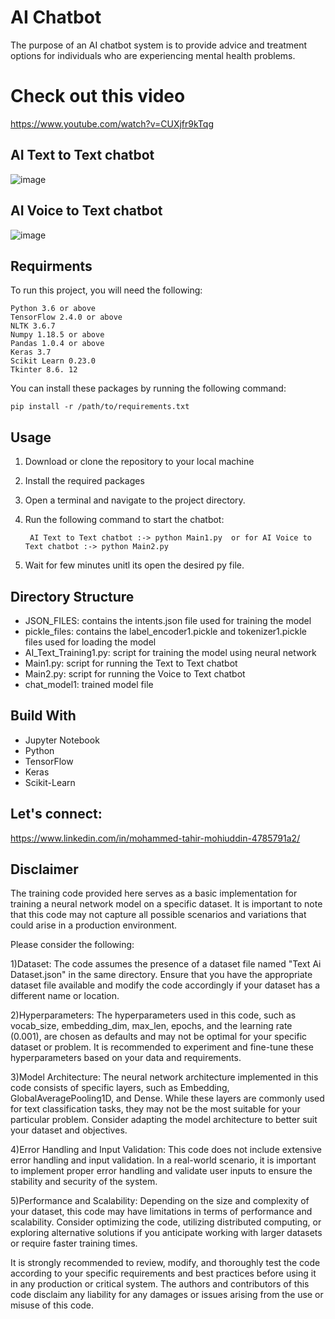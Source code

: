 # AI Chatbot
The purpose of an AI chatbot system is to provide advice and treatment options for individuals who are experiencing mental health problems.

# Check out this video
https://www.youtube.com/watch?v=CUXjfr9kTqg

## AI Text to Text chatbot
![image](https://github.com/tahir-074/AI_Assistance/assets/76201545/25e49b13-49c0-46c7-bce4-4193699d37da)


## AI Voice to Text chatbot
![image](https://github.com/tahir-074/AI_Assistance/assets/76201545/bdaddde1-52d1-4281-8ba8-0051439df19e)


## Requirments
To run this project, you will need the following:

    Python 3.6 or above
    TensorFlow 2.4.0 or above
    NLTK 3.6.7
    Numpy 1.18.5 or above
    Pandas 1.0.4 or above
	Keras 3.7
	Scikit Learn 0.23.0
	Tkinter 8.6. 12
 You can install these packages by running the following command:
 
 	pip install -r /path/to/requirements.txt
	
## Usage

1. Download or clone the repository to your local machine
2. Install the required packages
3. Open a terminal and navigate to the project directory.
4. Run the following command to start the chatbot:
   
        AI Text to Text chatbot :-> python Main1.py  or for AI Voice to Text chatbot :-> python Main2.py
6. Wait for few minutes unitl its open the desired py file.

## Directory Structure
* JSON_FILES: contains the intents.json file used for training the model
* pickle_files: contains the label_encoder1.pickle and tokenizer1.pickle files used for loading the model
* AI_Text_Training1.py: script for training the model using neural network
* Main1.py: script for running the Text to Text chatbot
* Main2.py: script for running the Voice to Text chatbot
* chat_model1: trained model file

## Build With
* Jupyter Notebook
* Python
* TensorFlow
* Keras
* Scikit-Learn

## Let's connect:
https://www.linkedin.com/in/mohammed-tahir-mohiuddin-4785791a2/

## Disclaimer
The training code provided here serves as a basic implementation for training a neural network model on a specific dataset. It is important to note that this code may not capture all possible scenarios and variations that could arise in a production environment.

Please consider the following:

1)Dataset: The code assumes the presence of a dataset file named "Text Ai Dataset.json" in the same directory. Ensure that you have the appropriate dataset file available and modify the code accordingly if your dataset has a different name or location.

2)Hyperparameters: The hyperparameters used in this code, such as vocab_size, embedding_dim, max_len, epochs, and the learning rate (0.001), are chosen as defaults and may not be optimal for your specific dataset or problem. It is recommended to experiment and fine-tune these hyperparameters based on your data and requirements.

3)Model Architecture: The neural network architecture implemented in this code consists of specific layers, such as Embedding, GlobalAveragePooling1D, and Dense. While these layers are commonly used for text classification tasks, they may not be the most suitable for your particular problem. Consider adapting the model architecture to better suit your dataset and objectives.

4)Error Handling and Input Validation: This code does not include extensive error handling and input validation. In a real-world scenario, it is important to implement proper error handling and validate user inputs to ensure the stability and security of the system.

5)Performance and Scalability: Depending on the size and complexity of your dataset, this code may have limitations in terms of performance and scalability. Consider optimizing the code, utilizing distributed computing, or exploring alternative solutions if you anticipate working with larger datasets or require faster training times.

It is strongly recommended to review, modify, and thoroughly test the code according to your specific requirements and best practices before using it in any production or critical system. The authors and contributors of this code disclaim any liability for any damages or issues arising from the use or misuse of this code.
